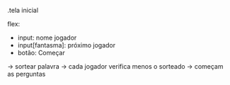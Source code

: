 .tela inicial

flex:
  - input: nome jogador
  - input[fantasma]: próximo jogador
  - botão: Começar

-> sortear palavra -> cada jogador verifica menos o sorteado -> começam as perguntas